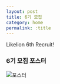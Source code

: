 ```yaml
---
layout: post
title: 6기 모집
category: home
permalink: :title
---
```

Likelion 6th Recruit!

### 6기 모집 포스터

![포스터](https://scontent-ssn1-1.xx.fbcdn.net/v/t1.0-9/28378544_620593891616507_4676599263440628662_n.jpg?_nc_cat=104&ccb=2&_nc_sid=9267fe&_nc_ohc=afD0MqKvX0QAX_UZ-Wh&_nc_ht=scontent-ssn1-1.xx&oh=3252d63658a29a1f5bb5fe9082baa766&oe=5FD71A0F)